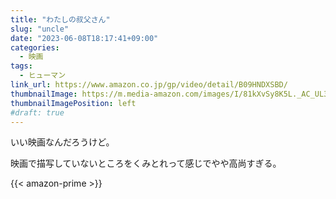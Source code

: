 ```yaml
---
title: "わたしの叔父さん"
slug: "uncle"
date: "2023-06-08T18:17:41+09:00"
categories:
  - 映画
tags:
  - ヒューマン
link_url: https://www.amazon.co.jp/gp/video/detail/B09HNDXSBD/
thumbnailImage: https://m.media-amazon.com/images/I/81kXvSy8K5L._AC_UL320_.jpg
thumbnailImagePosition: left
#draft: true
---
```

いい映画なんだろうけど。
<!--more-->
映画で描写していないところをくみとれって感じでやや高尚すぎる。

{{< amazon-prime >}}
